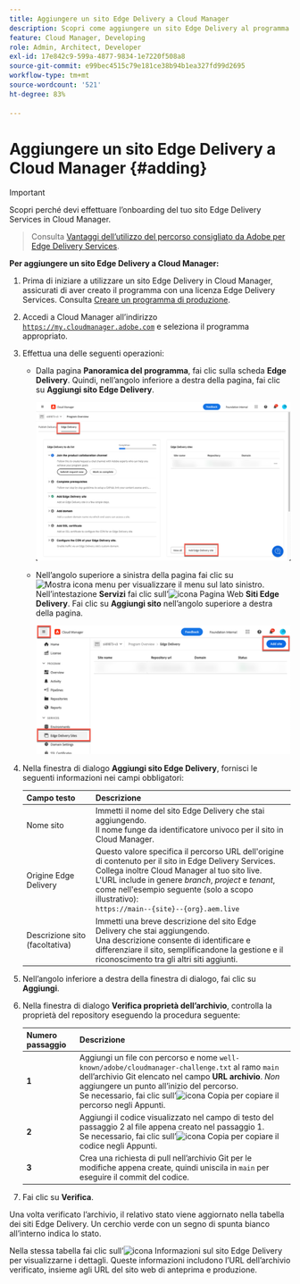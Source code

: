 ```yaml
---
title: Aggiungere un sito Edge Delivery a Cloud Manager
description: Scopri come aggiungere un sito Edge Delivery al programma di produzione o al programma sandbox.
feature: Cloud Manager, Developing
role: Admin, Architect, Developer
exl-id: 17e842c9-599a-4877-9834-1e7220f508a8
source-git-commit: e99bec4515c79e181ce38b94b1ea327fd99d2695
workflow-type: tm+mt
source-wordcount: '521'
ht-degree: 83%

---
```


# Aggiungere un sito Edge Delivery a Cloud Manager {#adding}

>[!IMPORTANT]
>
>Scopri perché devi effettuare l’onboarding del tuo sito Edge Delivery Services in Cloud Manager.
>>Consulta [Vantaggi dell’utilizzo del percorso consigliato da Adobe per Edge Delivery Services](/help/implementing/cloud-manager/edge-delivery/introduction-to-edge-delivery-services.md#recommended-path-eds).

**Per aggiungere un sito Edge Delivery a Cloud Manager:**

1. Prima di iniziare a utilizzare un sito Edge Delivery in Cloud Manager, assicurati di aver creato il programma con una licenza Edge Delivery Services.
Consulta [Creare un programma di produzione](/help/implementing/cloud-manager/getting-access-to-aem-in-cloud/creating-production-programs.md).
1. Accedi a Cloud Manager all’indirizzo [`https://my.cloudmanager.adobe.com`](https://my.cloudmanager.adobe.com/) e seleziona il programma appropriato.
1. Effettua una delle seguenti operazioni:

   * Dalla pagina **Panoramica del programma**, fai clic sulla scheda **Edge Delivery**. Quindi, nell’angolo inferiore a destra della pagina, fai clic su **Aggiungi sito Edge Delivery**.

     ![Aggiungere un sito Edge Delivery dalla scheda Edge Delivery](/help/implementing/cloud-manager/assets/cm-eds-add1.png)

   * Nell’angolo superiore a sinistra della pagina fai clic su ![Mostra icona menu](https://spectrum.adobe.com/static/icons/workflow_18/Smock_ShowMenu_18_N.svg) per visualizzare il menu sul lato sinistro.
Nell’intestazione **Servizi** fai clic sull’![icona Pagina Web](https://spectrum.adobe.com/static/icons/workflow_18/Smock_WebPages_18_N.svg) **Siti Edge Delivery**.
Fai clic su **Aggiungi sito** nell’angolo superiore a destra della pagina.

     ![Aggiungere un sito Edge Delivery dal pulsante Edge Delivery Sites](/help/implementing/cloud-manager/assets/cm-eds-add2.png)

1. Nella finestra di dialogo **Aggiungi sito Edge Delivery**, fornisci le seguenti informazioni nei campi obbligatori:

   | Campo testo | Descrizione |
   | - | --- |
   | Nome sito | Immetti il nome del sito Edge Delivery che stai aggiungendo.<br>Il nome funge da identificatore univoco per il sito in Cloud Manager. |
   | Origine Edge Delivery | Questo valore specifica il percorso URL dell&#39;origine di contenuto per il sito in Edge Delivery Services. Collega inoltre Cloud Manager al tuo sito live.<br>L&#39;URL include in genere *branch*, *project* e *tenant*, come nell&#39;esempio seguente (solo a scopo illustrativo):<br>`https://main--{site}--{org}.aem.live` |
   | Descrizione sito (facoltativa) | Immetti una breve descrizione del sito Edge Delivery che stai aggiungendo.<br>Una descrizione consente di identificare e differenziare il sito, semplificandone la gestione e il riconoscimento tra gli altri siti aggiunti. |

1. Nell’angolo inferiore a destra della finestra di dialogo, fai clic su **Aggiungi**.

1. Nella finestra di dialogo **Verifica proprietà dell’archivio**, controlla la proprietà del repository eseguendo la procedura seguente:

   | Numero passaggio | Descrizione |
   | - | - |
   | **1** | Aggiungi un file con percorso e nome `well-known/adobe/cloudmanager-challenge.txt` al ramo `main` dell’archivio Git elencato nel campo **URL archivio**. *Non* aggiungere un punto all’inizio del percorso.<br>Se necessario, fai clic sull’![icona Copia](https://spectrum.adobe.com/static/icons/workflow_18/Smock_Copy_18_N.svg) per copiare il percorso negli Appunti. |
   | **2** | Aggiungi il codice visualizzato nel campo di testo del passaggio 2 al file appena creato nel passaggio 1.<br>Se necessario, fai clic sull’![icona Copia](https://spectrum.adobe.com/static/icons/workflow_18/Smock_Copy_18_N.svg) per copiare il codice negli Appunti. |
   | **3** | Crea una richiesta di pull nell’archivio Git per le modifiche appena create, quindi uniscila in `main` per eseguire il commit del codice. |

1. Fai clic su **Verifica**.

Una volta verificato l’archivio, il relativo stato viene aggiornato nella tabella dei siti Edge Delivery. Un cerchio verde con un segno di spunta bianco all’interno indica lo stato.

Nella stessa tabella fai clic sull’![icona Informazioni sul sito Edge Delivery](https://spectrum.adobe.com/static/icons/workflow_18/Smock_InfoOutline_18_N.svg) per visualizzarne i dettagli. Queste informazioni includono l’URL dell’archivio verificato, insieme agli URL del sito web di anteprima e produzione.
